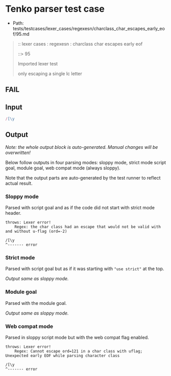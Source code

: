 # Tenko parser test case

- Path: tests/testcases/lexer_cases/regexesn/charclass_char_escapes_early_eof/95.md

> :: lexer cases : regexesn : charclass char escapes early eof
>
> ::> 95
>
> Imported lexer test
>
> only escaping a single lc letter

## FAIL

## Input

`````js
/[\y
`````

## Output

_Note: the whole output block is auto-generated. Manual changes will be overwritten!_

Below follow outputs in four parsing modes: sloppy mode, strict mode script goal, module goal, web compat mode (always sloppy).

Note that the output parts are auto-generated by the test runner to reflect actual result.

### Sloppy mode

Parsed with script goal and as if the code did not start with strict mode header.

`````
throws: Lexer error!
    Regex: the char class had an escape that would not be valid with and without u-flag (ord=-2)

/[\y
^------- error
`````

### Strict mode

Parsed with script goal but as if it was starting with `"use strict"` at the top.

_Output same as sloppy mode._

### Module goal

Parsed with the module goal.

_Output same as sloppy mode._

### Web compat mode

Parsed in sloppy script mode but with the web compat flag enabled.

`````
throws: Lexer error!
    Regex: Cannot escape ord=121 in a char class with uflag; Unexpected early EOF while parsing character class

/[\y
^------- error
`````

